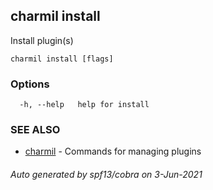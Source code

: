 ## charmil install

Install plugin(s)

```
charmil install [flags]
```

### Options

```
  -h, --help   help for install
```

### SEE ALSO

* [charmil](charmil.md)	 - Commands for managing plugins

###### Auto generated by spf13/cobra on 3-Jun-2021
